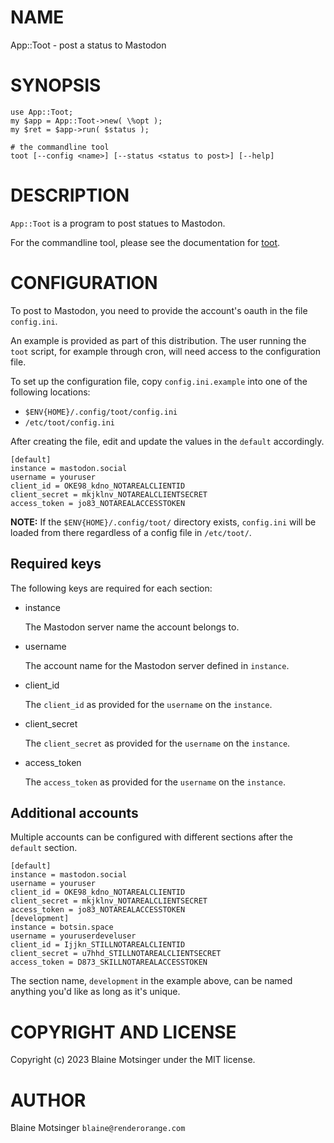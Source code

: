 # NAME

App::Toot - post a status to Mastodon

# SYNOPSIS

    use App::Toot;
    my $app = App::Toot->new( \%opt );
    my $ret = $app->run( $status );

    # the commandline tool
    toot [--config <name>] [--status <status to post>] [--help]

# DESCRIPTION

`App::Toot` is a program to post statues to Mastodon.

For the commandline tool, please see the documentation for [toot](https://metacpan.org/pod/toot).

# CONFIGURATION

To post to Mastodon, you need to provide the account's oauth in the file `config.ini`.

An example is provided as part of this distribution.  The user running the `toot` script, for example through cron, will need access to the configuration file.

To set up the configuration file, copy `config.ini.example` into one of the following locations:

- `$ENV{HOME}/.config/toot/config.ini`
- `/etc/toot/config.ini`

After creating the file, edit and update the values in the `default` accordingly.

    [default]
    instance = mastodon.social
    username = youruser
    client_id = OKE98_kdno_NOTAREALCLIENTID
    client_secret = mkjklnv_NOTAREALCLIENTSECRET
    access_token = jo83_NOTAREALACCESSTOKEN

**NOTE:** If the `$ENV{HOME}/.config/toot/` directory exists, `config.ini` will be loaded from there regardless of a config file in `/etc/toot/`.

## Required keys

The following keys are required for each section:

- instance

    The Mastodon server name the account belongs to.

- username

    The account name for the Mastodon server defined in `instance`.

- client\_id

    The `client_id` as provided for the `username` on the `instance`.

- client\_secret

    The `client_secret` as provided for the `username` on the `instance`.

- access\_token

    The `access_token` as provided for the `username` on the `instance`.

## Additional accounts

Multiple accounts can be configured with different sections after the `default` section.

    [default]
    instance = mastodon.social
    username = youruser
    client_id = OKE98_kdno_NOTAREALCLIENTID
    client_secret = mkjklnv_NOTAREALCLIENTSECRET
    access_token = jo83_NOTAREALACCESSTOKEN
    [development]
    instance = botsin.space
    username = youruserdeveluser
    client_id = Ijjkn_STILLNOTAREALCLIENTID
    client_secret = u7hhd_STILLNOTAREALCLIENTSECRET
    access_token = D873_SKILLNOTAREALACCESSTOKEN

The section name, `development` in the example above, can be named anything you'd like as long as it's unique.

# COPYRIGHT AND LICENSE

Copyright (c) 2023 Blaine Motsinger under the MIT license.

# AUTHOR

Blaine Motsinger `blaine@renderorange.com`
